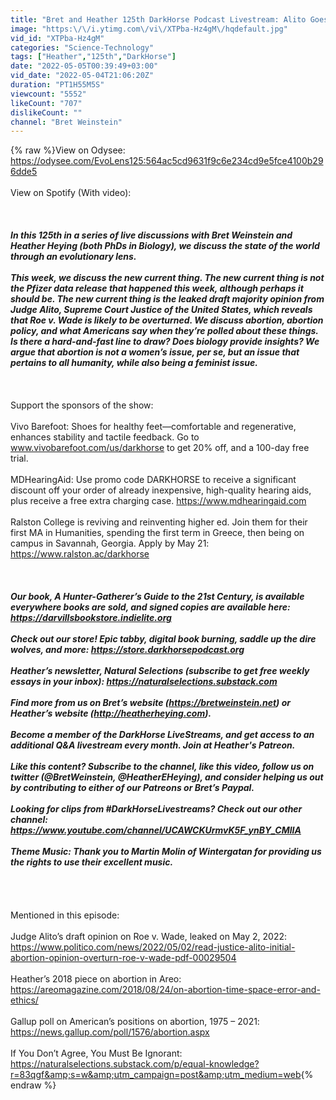 ```yaml
---
title: "Bret and Heather 125th DarkHorse Podcast Livestream: Alito Goes a Long Way"
image: "https:\/\/i.ytimg.com\/vi\/XTPba-Hz4gM\/hqdefault.jpg"
vid_id: "XTPba-Hz4gM"
categories: "Science-Technology"
tags: ["Heather","125th","DarkHorse"]
date: "2022-05-05T00:39:49+03:00"
vid_date: "2022-05-04T21:06:20Z"
duration: "PT1H55M5S"
viewcount: "5552"
likeCount: "707"
dislikeCount: ""
channel: "Bret Weinstein"
---
```

{% raw %}View on Odysee: <a rel="nofollow" target="blank" href="https://odysee.com/EvoLens125:564ac5cd9631f9c6e234cd9e5fce4100b296dde5">https://odysee.com/EvoLens125:564ac5cd9631f9c6e234cd9e5fce4100b296dde5</a><br /><br />View on Spotify (With video): <br /><br />*****<br /><br />In this 125th in a series of live discussions with Bret Weinstein and Heather Heying (both PhDs in Biology), we discuss the state of the world through an evolutionary lens.<br /><br />This week, we discuss the new current thing. The new current thing is not the Pfizer data release that happened this week, although perhaps it should be. The new current thing is the leaked draft majority opinion from Judge Alito, Supreme Court Justice of the United States, which reveals that Roe v. Wade is likely to be overturned. We discuss abortion, abortion policy, and what Americans say when they’re polled about these things. Is there a hard-and-fast line to draw? Does biology provide insights? We argue that abortion is not a women’s issue, per se, but an issue that pertains to all humanity, while also being a feminist issue.<br /><br />*****<br /><br />Support the sponsors of the show:<br /><br />Vivo Barefoot: Shoes for healthy feet—comfortable and regenerative, enhances stability and tactile feedback. Go to www.vivobarefoot.com/us/darkhorse to get 20% off, and a 100-day free trial. <br /><br />MDHearingAid: Use promo code DARKHORSE to receive a significant discount off your order of already inexpensive, high-quality hearing aids, plus receive a free extra charging case. <a rel="nofollow" target="blank" href="https://www.mdhearingaid.com">https://www.mdhearingaid.com</a><br /><br />Ralston College is reviving and reinventing higher ed. Join them for their first MA in Humanities, spending the first term in Greece, then being on campus in Savannah, Georgia. Apply by May 21: <a rel="nofollow" target="blank" href="https://www.ralston.ac/darkhorse">https://www.ralston.ac/darkhorse</a><br /><br />*****<br /><br />Our book, A Hunter-Gatherer’s Guide to the 21st Century, is available everywhere books are sold, and signed copies are available here: <a rel="nofollow" target="blank" href="https://darvillsbookstore.indielite.org">https://darvillsbookstore.indielite.org</a><br /><br />Check out our store! Epic tabby, digital book burning, saddle up the dire wolves, and more: <a rel="nofollow" target="blank" href="https://store.darkhorsepodcast.org">https://store.darkhorsepodcast.org</a><br /><br />Heather’s newsletter, Natural Selections (subscribe to get free weekly essays in your inbox): <a rel="nofollow" target="blank" href="https://naturalselections.substack.com">https://naturalselections.substack.com</a><br /><br />Find more from us on Bret’s website (<a rel="nofollow" target="blank" href="https://bretweinstein.net)">https://bretweinstein.net)</a> or Heather’s website (<a rel="nofollow" target="blank" href="http://heatherheying.com).">http://heatherheying.com).</a><br /><br />Become a member of the DarkHorse LiveStreams, and get access to an additional Q&amp;A livestream every month. Join at Heather's Patreon.<br /><br />Like this content? Subscribe to the channel, like this video, follow us on twitter (@BretWeinstein, @HeatherEHeying), and consider helping us out by contributing to either of our Patreons or Bret’s Paypal.<br /><br />Looking for clips from #DarkHorseLivestreams? Check out our other channel:  <a rel="nofollow" target="blank" href="https://www.youtube.com/channel/UCAWCKUrmvK5F_ynBY_CMlIA">https://www.youtube.com/channel/UCAWCKUrmvK5F_ynBY_CMlIA</a><br /><br />Theme Music: Thank you to Martin Molin of Wintergatan for providing us the rights to use their excellent music.<br /><br /><br />*****<br /><br />Mentioned in this episode:<br /><br />Judge Alito’s draft opinion on Roe v. Wade, leaked on May 2, 2022: <a rel="nofollow" target="blank" href="https://www.politico.com/news/2022/05/02/read-justice-alito-initial-abortion-opinion-overturn-roe-v-wade-pdf-00029504">https://www.politico.com/news/2022/05/02/read-justice-alito-initial-abortion-opinion-overturn-roe-v-wade-pdf-00029504</a><br /><br />Heather’s 2018 piece on abortion in Areo: <a rel="nofollow" target="blank" href="https://areomagazine.com/2018/08/24/on-abortion-time-space-error-and-ethics/">https://areomagazine.com/2018/08/24/on-abortion-time-space-error-and-ethics/</a><br /><br />Gallup poll on American’s positions on abortion, 1975 – 2021: <a rel="nofollow" target="blank" href="https://news.gallup.com/poll/1576/abortion.aspx">https://news.gallup.com/poll/1576/abortion.aspx</a><br /><br />If You Don’t Agree, You Must Be Ignorant: <a rel="nofollow" target="blank" href="https://naturalselections.substack.com/p/equal-knowledge?r=83qgf&amp;s=w&amp;utm_campaign=post&amp;utm_medium=web">https://naturalselections.substack.com/p/equal-knowledge?r=83qgf&amp;s=w&amp;utm_campaign=post&amp;utm_medium=web</a>{% endraw %}
